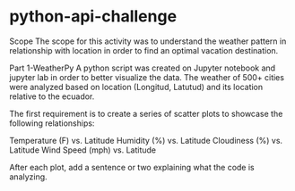 # python-api-challenge
Scope
The scope for this activity was to understand the weather pattern in relationship with location in order to find an optimal vacation destination.

Part 1-WeatherPy
A python script was created on Jupyter notebook and jupyter lab in order to better visualize the data. The weather of 500+ cities were analyzed based on location (Longitud, Latutud) and its location relative to the ecuador.

The first requirement is to create a series of scatter plots to showcase the following relationships:

Temperature (F) vs. Latitude
Humidity (%) vs. Latitude
Cloudiness (%) vs. Latitude
Wind Speed (mph) vs. Latitude

After each plot, add a sentence or two explaining what the code is analyzing.